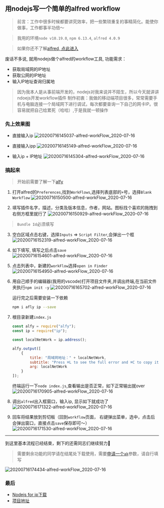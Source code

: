 用nodejs写一个简单的alfred workflow
---

> 前言：工作中很多时候都要讲究效率，把一些繁琐重复的事精简化。能使你做事，工作都事半功倍～

> 我用的环境`node v10.19.0`, `npm 6.13.4`, `alfred 4.0.9`

> 如果你还不了解[alfred, 点此进入](https://www.alfredapp.com/) 


废话不多说, 就用nodejs做个alfred的workflow工具, 功能需求：

- 获取局域网的IP地址
- 获取公网的IP地址
- 输入IP地址查询归属地

> 因为我本人是从事前端开发的，nodejs对我来说并不陌生，所以今天就讲讲ndoejs开发workflow插件
> 制作初衷：我做的移动端项目很多，常常需要手机与电脑连接一个局域网下进行调试，每次都要查询一下自己的网卡IP。很容易就把自己给累死（哈哈）,于是我就一顿操作

### 先上效果图
- 直接输入ip
![20200716145037-alfred-workFlow_2020-07-16](https://cdn.jsdelivr.net/gh/sparksworld/upload-images/images/20200716145037-alfred-workFlow_2020-07-16.png)
- 直接输入ipp
![20200716145149-alfred-workFlow_2020-07-16](https://cdn.jsdelivr.net/gh/sparksworld/upload-images/images/20200716145149-alfred-workFlow_2020-07-16.png)


- 输入ip + IP地址
![20200716145304-alfred-workFlow_2020-07-16](https://cdn.jsdelivr.net/gh/sparksworld/upload-images/images/20200716145304-alfred-workFlow_2020-07-16.png)



### 搞起来
> 开始前需要了解一下[alfy](https://www.npmjs.com/package/alfy) 

1. 打开alfred的`Preferences`,找到`WorkFlows`,选择列表底部的`+`号，选择`Blank Workflow`
![20200716150500-alfred-workFlow_2020-07-16](https://cdn.jsdelivr.net/gh/sparksworld/upload-images/images/20200716150500-alfred-workFlow_2020-07-16.png)

2. 填写插件名字，描述，分类及版本信息，作者，网站。图标找个喜欢的拖拽到右侧方框里就行了
![20200716150929-alfred-workFlow_2020-07-16](https://cdn.jsdelivr.net/gh/sparksworld/upload-images/images/20200716150929-alfred-workFlow_2020-07-16.png)
> `Bundle Id`必须填写

3. 空白区域点击右键，选择`Inputs` => `Script Filter`,会弹出一个框
![20200716152319-alfred-workFlow_2020-07-16](https://cdn.jsdelivr.net/gh/sparksworld/upload-images/images/20200716152319-alfred-workFlow_2020-07-16.png)

4. 如下填写, 填写之后点击`save`
![20200716154601-alfred-workFlow_2020-07-16](https://cdn.jsdelivr.net/gh/sparksworld/upload-images/images/20200716154601-alfred-workFlow_2020-07-16.png)

5. 点击列表中，新建的`workFlow`选择`open in Finder`
![20200716154950-alfred-workFlow_2020-07-16](https://cdn.jsdelivr.net/gh/sparksworld/upload-images/images/20200716154950-alfred-workFlow_2020-07-16.png)


6. 用自己顺手的编辑器(我用的vscode)打开项目文件夹,并调出终端,在当前文件夹执行`npm init -y`
![20200716165702-alfred-workFlow_2020-07-16](https://cdn.jsdelivr.net/gh/sparksworld/upload-images/images/20200716165702-alfred-workFlow_2020-07-16.png)

    运行完之后需要安装一下依赖
    ```bash
    npm i afly ip --save
    ```

7. 根目录新建`index.js`
    ```javascript
    const alfy = require("alfy");
    const ip = require("ip");

    const localNetWork = ip.address();

    alfy.output([
        {
            title: "局域网地址：" + localNetWork,
            subtitle: "Press ⌘L to see the full error and ⌘C to copy it.",
            arg: localNetWork
        }
    ]);
    ``` 
    终端运行一下`node index.js`,查看输出是否正常，如下正常输出就over
    ![20200716170905-alfred-workFlow_2020-07-16](https://cdn.jsdelivr.net/gh/sparksworld/upload-images/images/20200716170905-alfred-workFlow_2020-07-16.png)

8. 调出`alfred`出入框窗口，输入ip, 显示如下就成功了
![20200716171322-alfred-workFlow_2020-07-16](https://cdn.jsdelivr.net/gh/sparksworld/upload-images/images/20200716171322-alfred-workFlow_2020-07-16.png)



9. 回车将结果放到剪切板（回到`workflow`页面， 右键弹出菜单，选中，点击后会弹出窗口，直接点击`save`保存即可～）
![20200716171530-alfred-workFlow_2020-07-16](https://cdn.jsdelivr.net/gh/sparksworld/upload-images/images/20200716171530-alfred-workFlow_2020-07-16.png)



---
到这里基本流程已经结束，剩下的还需同志们继续努力💪

> 需要剩余功能的同学请在结尾处下载使用，需要[申请一个`ak`](http://lbsyun.baidu.com/apiconsole/key?application=key#/home)参数，请自行填写

![20200716174434-alfred-workFlow_2020-07-16](https://cdn.jsdelivr.net/gh/sparksworld/upload-images/images/20200716174434-alfred-workFlow_2020-07-16.png)

### 最后
- [Nodejs for ip下载](https://github.com/sparksworld/Nodejs-for-ip/raw/master/Nodejs%20for%20ip.alfredworkflow)
- [项目地址](https://github.com/sparksworld/Nodejs-for-ip)